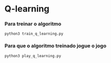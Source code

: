 # Q-learning

### Para treinar o algoritmo

```
python3 train_q_learning.py 

```

### Para que o algoritmo treinado jogue o jogo

```
python3 play_q_learning.py 

```